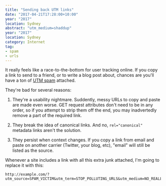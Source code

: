 ```yaml
---
title: "Sending back UTM links"
date: "2017-04-21T17:28:00+10:00"
year: "2017"
location: Sydney
abstract: "utm_medium=shaddup"
year: "2017"
location: Sydney
category: Internet
tag:
- spam
- urls
---
```

It really feels like a race-to-the-bottom for user tracking online. If you copy a link to send to a friend, or to write a blog post about, chances are you'll have a ton of [UTM spam] attached. 

They're bad for several reasons:

1. They're a usability nightmare. Suddently, messy URLs to copy and paste are made even worse. GET request attributes don't need to be in any order, so if you attempt to strip them off the end, you may inadvertedly remove a part of the required link.

2. They break the idea of canonical links. And no, `rel="canonical"` metadata links aren't the solution.

3. They persist when context changes. If you copy a link from email and paste on another carrier (Twitter, your blog, etc), "email" will still be listed as the source. 

Whenever a site includes a link with all this extra junk attached, I'm going to replace it with this:

    http://example.com/?utm_source=SPAM_VICTIM&utm_term=STOP_POLLUTING_URLS&utm_medium=NO_REALLY&utm_campaign=STOP_UTMS&utm_content=IS_EVIL

[UTM spam]: https://ga-dev-tools.appspot.com/campaign-url-builder/

